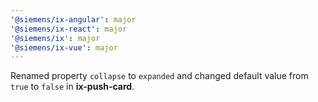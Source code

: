 ```yaml
---
'@siemens/ix-angular': major
'@siemens/ix-react': major
'@siemens/ix': major
'@siemens/ix-vue': major
---
```


Renamed property `collapse` to `expanded` and changed default value from `true` to `false` in **ix-push-card**.
